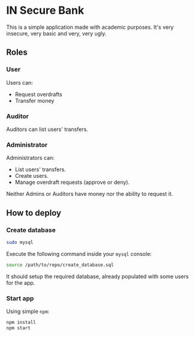 # IN Secure Bank

This is a simple application made with academic purposes. It's very insecure, very basic and very, very ugly.

## Roles

### User

Users can:

- Request overdrafts
- Transfer money

### Auditor

Auditors can list users' transfers.

### Administrator

Administrators can:

- List users' transfers.
- Create users.
- Manage overdraft requests (approve or deny).

Neither Admins or Auditors have money nor the ability to request it.

## How to deploy

### Create database

```bash
sudo mysql
```

Execute the following command inside your `mysql` console:

```bash
source /path/to/repo/create_database.sql
```

It should setup the required database, already populated with some users for the app.

### Start app

Using simple `npm`:

```bash
npm install
npm start
```
